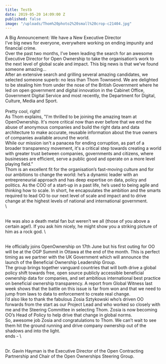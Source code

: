 ```yaml
---
title: Testb
date: 2019-05-20 14:09:00 Z
published: false
image: "/uploads/Thom%20photo2%20small%20crop-c21404.jpg"
---
```


A Big Announcement: We have a New Executive Director
\
I’ve big news for everyone, everywhere working on ending impunity and financial crime. 
\
Over the past two months, I’ve been leading the search for an awesome Executive Director for Open Ownership to take the organisation’s work to the next level of global scale and impact. This big news is that we’ve found someone amazing...
\
After an extensive search and grilling several amazing candidates, we selected someone superb: no less than Thom Townsend. We are delighted to be stealing him from under the nose of the British Government where he led on open government and digital innovation in the Cabinet Office, Government Digital Service and most recently, the Department for Digital, Culture, Media and Sport.  
\
Pretty cool, right! 
\
As Thom explains, "I'm thrilled to be joining the amazing team at OpenOwnership. It's more critical now than ever before that we end the abuse of anonymous companies and build the right data and data architecture to make accurate, reusable information about the true owners of companies available around the world.
\
While our mission isn't a panacea for ending corruption, as part of a broader transparency movement, it's a critical step towards creating a world with greater trust between companies, governments and citizens, where businesses are efficient, serve a public good and operate on a more level playing field.”
\
Thom is an excellent fit for the organisation’s fast-moving culture and for our ambitions to change the world: he’s a dynamic leader with an entrepreneurial approach and has deep expertise on data, policy and politics. As the COO of a start-up in a past life, he’s used to being agile and thinking how to scale. In short, he encapsulates the ambition and the smarts required to lead OO to our next level of scale and impact and to drive change at the highest levels of national and international government.  
\
 
\
He was also a death metal fan but weren’t we all (those of you above a certain age!). If you ask him nicely, he might show you a striking picture of him as a rock god. 
\
 
\
He officially joins OpenOwnership on 17th June but his first outing for OO will be at the OGP Summit in Ottawa at the end of the month. This is perfect timing as we partner with the UK Government which will announce the launch of the Beneficial Ownership Leadership Group.
\
The group brings together vanguard countries that will both drive a global policy shift towards free, open source publicly accessible beneficial ownership data for companies, and set ambitious international best practice on beneficial ownership transparency. A report from Global Witness last week shows that the battle on this issue is far from won and that we need to jump from laws to data to enforcement to create real change. 
\
I’d also like to thank the fabulous Zosia Sztykowski who’s driven OO forwards from the start as our Project Lead and who worked so closely with me and the Steering Committee in selecting Thom. Zosia is now becoming OO’s Head of Policy to help drive that change in global norms.
\
So, awesome job Zosia and congratulations to Thom. We can’t wait to see them hit the ground running and drive company ownership out of the shadows and into the light. 
\
ends -
\
 
\
Dr. Gavin Hayman is the Executive Director of the Open Contracting Partnership and Chair of the Open Ownerships Steering Group.